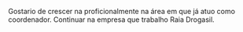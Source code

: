 Gostario de crescer na proficionalmente na área em que já atuo como coordenador.
Continuar na empresa que trabalho Raia Drogasil.
